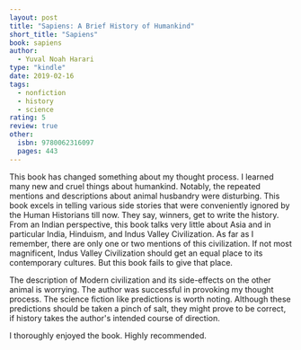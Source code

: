 ```yaml
---
layout: post
title: "Sapiens: A Brief History of Humankind"
short_title: "Sapiens"
book: sapiens
author:
  - Yuval Noah Harari
type: "kindle"
date: 2019-02-16
tags:
  - nonfiction
  - history
  - science
rating: 5
review: true
other:
  isbn: 9780062316097
  pages: 443
---
```


This book has changed something about my thought process. I learned many new and cruel things about humankind. Notably, the repeated mentions and descriptions about animal husbandry were disturbing. This book excels in telling various side stories that were conveniently ignored by the Human Historians till now. They say, winners, get to write the history. From an Indian perspective, this book talks very little about Asia and in particular India, Hinduism, and Indus Valley Civilization. As far as I remember, there are only one or two mentions of this civilization. If not most magnificent, Indus Valley Civilization should get an equal place to its contemporary cultures. But this book fails to give that place.

The description of Modern civilization and its side-effects on the other animal is worrying. The author was successful in provoking my thought process. The science fiction like predictions is worth noting. Although these predictions should be taken a pinch of salt, they might prove to be correct, if history takes the author's intended course of direction.

I thoroughly enjoyed the book. Highly recommended.